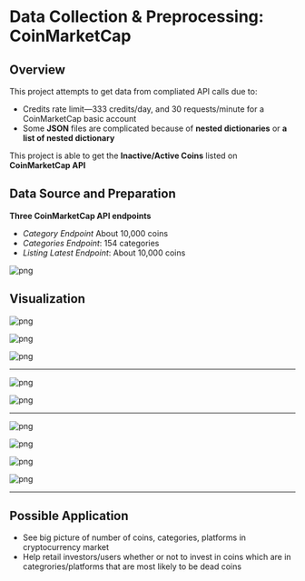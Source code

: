 # Data Collection & Preprocessing: CoinMarketCap

## Overview

This project attempts to get data from compliated API calls due to: 

* Credits rate limit—333 credits/day, and 30 requests/minute for a CoinMarketCap basic account 
* Some **JSON** files are complicated because of **nested dictionaries** or **a list of nested dictionary**

This project is able to get the **Inactive/Active Coins** listed on **CoinMarketCap API** 



## Data Source and Preparation

**Three CoinMarketCap API endpoints**
* *Category Endpoint* About 10,000 coins
* *Categories Endpoint*: 154 categories
* *Listing Latest Endpoint*: About 10,000 coins

![png](images/cmc_api_call.png)

## Visualization

![png](images/num_coins_2013_2022.png)

![png](images/num_coins_2013_2022_pie.png)

![png](images/cat_most_coins.png)

___
![png](images/platform_most_coins_bar.png)

![png](images/platform_most_coins_pie.png)
___

![png](images/cat_live_bar.png)

![png](images/live_coins_bar.png)

![png](images/cat_dead_coins_bar.png)

![png](images/cat_dead_coins_pie.png)


___

## Possible Application

* See big picture of number of coins, categories, platforms in cryptocurrency market
* Help retail investors/users whether or not to invest in coins which are in categrories/platforms that are most likely to be dead coins


